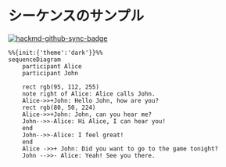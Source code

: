 # シーケンスのサンプル

[![hackmd-github-sync-badge](https://hackmd.io/0wha4KpqSWSmSd_0BZ7uRQ/badge)](https://hackmd.io/0wha4KpqSWSmSd_0BZ7uRQ)

```mermaid
%%{init:{'theme':'dark'}}%%
sequenceDiagram
    participant Alice
    participant John

    rect rgb(95, 112, 255)
    note right of Alice: Alice calls John.
    Alice->>+John: Hello John, how are you?
    rect rgb(80, 50, 224)
    Alice->>+John: John, can you hear me?
    John-->>-Alice: Hi Alice, I can hear you!
    end
    John-->>-Alice: I feel great!
    end
    Alice ->>+ John: Did you want to go to the game tonight?
    John -->>- Alice: Yeah! See you there.
```
